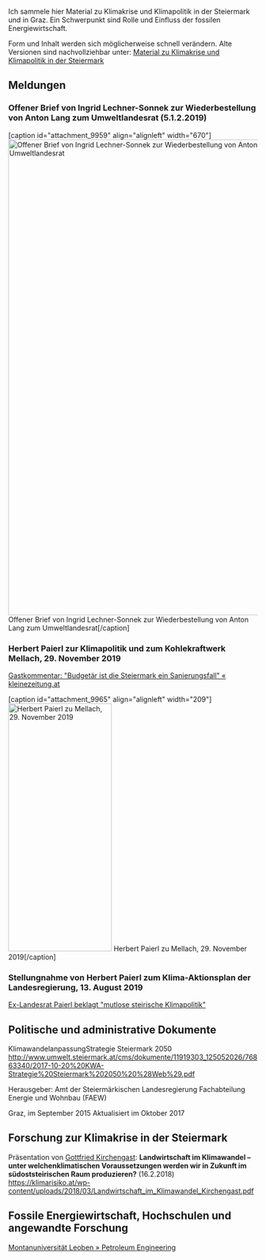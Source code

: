 Ich sammele hier Material zu Klimakrise und Klimapolitik in der Steiermark und in Graz. Ein Schwerpunkt sind Rolle und Einfluss der fossilen Energiewirtschaft.

Form und Inhalt werden sich möglicherweise schnell verändern. Alte Versionen sind nachvollziehbar unter: [Material zu Klimakrise und Klimapolitik in der Steiermark](https://github.com/heinzwittenbrink/klimakrise-steiermark "Github-Repository für diese Seite")

## Meldungen

### Offener Brief von Ingrid Lechner-Sonnek zur Wiederbestellung von Anton Lang zum Umweltlandesrat (5.1.2.2019)

[caption id="attachment_9959" align="alignleft" width="670"]<a href="https://wittenbrink.net/lechner-sonnek-lang/"><img class="size-full wp-image-9959" src="https://wittenbrink.net/lostandfound/wp-content/uploads/2019/12/lechner-sonnek-lang.jpg" alt="Offener Brief von Ingrid Lechner-Sonnek zur Wiederbestellung von Anton Lang zum Umweltlandesrat" width="670" height="960" /></a> Offener Brief von Ingrid Lechner-Sonnek zur Wiederbestellung von Anton Lang zum Umweltlandesrat[/caption]



### Herbert Paierl zur Klimapolitik und zum Kohlekraftwerk Mellach, 29. November 2019
[Gastkommentar: "Budgetär ist die Steiermark ein Sanierungsfall" « kleinezeitung\.at](https://www.kleinezeitung.at/steiermark/landespolitik/landtagswahl/5731783/Gastkommentar_Budgetaer-ist-die-Steiermark-ein-Sanierungsfall)

[caption id="attachment_9965" align="alignleft" width="209"]<a href="https://wittenbrink.net/?attachment_id=9965" rel="attachment wp-att-9965"><img src="https://wittenbrink.net/lostandfound/wp-content/uploads/2019/12/paierl-zu.mellach-e1575616501301.jpg" alt="Herbert Paierl zu Mellach, 29. November 2019" width="209" height="500" class="size-full wp-image-9965" /></a> Herbert Paierl zu Mellach, 29. November 2019[/caption]

### Stellungnahme von Herbert Paierl zum Klima-Aktionsplan der Landesregierung, 13. August 2019
[Ex-Landesrat Paierl beklagt "mutlose steirische Klimapolitik"](https://www.derstandard.at/story/2000107336083/ex-landesrat-paierl-klagt-mutlose-steirische-klimapolitik)

## Politische und administrative Dokumente

KlimawandelanpassungStrategie Steiermark 2050
<http://www.umwelt.steiermark.at/cms/dokumente/11919303_125052026/76863340/2017-10-20%20KWA-Strategie%20Steiermark%202050%20%28Web%29.pdf>

Herausgeber:
Amt der Steiermärkischen Landesregierung
Fachabteilung Energie und Wohnbau (FAEW)

Graz, im September 2015
Aktualisiert im Oktober 2017

## Forschung zur Klimakrise in der Steiermark

Präsentation von [Gottfried Kirchengast](https://homepage.uni-graz.at/de/gottfried.kirchengast/): **Landwirtschaft im Klimawandel – unter welchenklimatischen Voraussetzungen werden wir in
Zukunft im südoststeirischen Raum produzieren?** (16.2.2018)
<https://klimarisiko.at/wp-content/uploads/2018/03/Landwirtschaft_im_Klimawandel_Kirchengast.pdf>

## Fossile Energiewirtschaft, Hochschulen und angewandte Forschung

[Montanuniversität Leoben » Petroleum Engineering](https://www.unileoben.ac.at/de/2889/)



